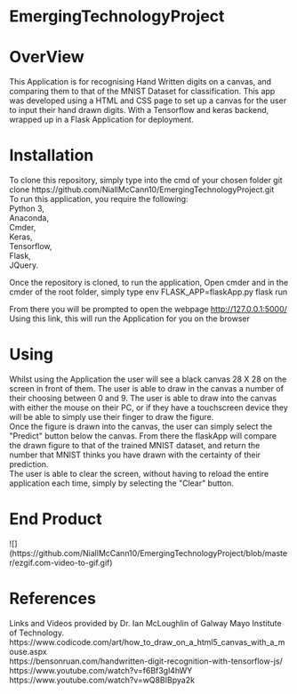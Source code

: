 # EmergingTechnologyProject

<h1>OverView</h1>
This Application is for recognising Hand Written digits on a canvas, and comparing them to that of the MNIST Dataset for classification. This app was developed using a HTML and CSS page to set up a canvas for the user to input their hand drawn digits. With a Tensorflow and keras backend, wrapped up in a Flask Application for deployment.

<h1>Installation</h1>
To clone this repository, simply type into the cmd of your chosen folder git clone https://github.com/NiallMcCann10/EmergingTechnologyProject.git
<br>
To run this application, you require the following:<br>
    Python 3,<br>
    Anaconda,<br>
    Cmder,<br>
    Keras,<br>
    Tensorflow,<br>
    Flask,<br>
    JQuery.<br>
    
Once the repository is cloned, to run the application, Open cmder and in the cmder of the root folder, simply type env FLASK_APP=flaskApp.py flask run<br>

From there you will be prompted to open the webpage http://127.0.0.1:5000/<br>
Using this link, this will run the Application for you on the browser

<h1>Using</h1>
Whilst using the Application the user will see a black canvas 28 X 28 on the screen in front of them. The user is able to draw in the canvas a number of their choosing between 0 and 9. The user is able to draw into the canvas with either the mouse on their PC, or if they have a touchscreen device they will be able to simply use their finger to draw the figure.<br>
Once the figure is drawn into the canvas, the user can simply select the "Predict" button below the canvas. From there the flaskApp will compare the drawn figure to that of the trained MNIST dataset, and return the number that MNIST thinks you have drawn with the certainty of their prediction.<br>
The user is able to clear the screen, without having to reload the entire application each time, simply by selecting the "Clear" button.

<h1>End Product</h1>
![](https://github.com/NiallMcCann10/EmergingTechnologyProject/blob/master/ezgif.com-video-to-gif.gif)


<h1>References</h1>
Links and Videos provided by Dr. Ian McLoughlin of Galway Mayo Institute of Technology.<br>
https://www.codicode.com/art/how_to_draw_on_a_html5_canvas_with_a_mouse.aspx<br>
https://bensonruan.com/handwritten-digit-recognition-with-tensorflow-js/<br>
https://www.youtube.com/watch?v=f6Bf3gl4hWY<br>
https://www.youtube.com/watch?v=wQ8BIBpya2k<br>
